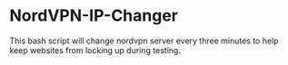 # NordVPN-IP-Changer
This bash script will change nordvpn server every three minutes to help keep websites from locking up during testing.
